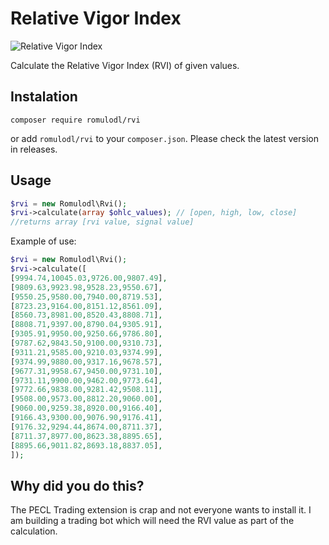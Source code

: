 # Relative Vigor Index

![Relative Vigor Index](https://github.com/romulodl/rvi/workflows/Relative%20Vigor%20Index/badge.svg)

Calculate the Relative Vigor Index (RVI) of given values.

## Instalation

```
composer require romulodl/rvi
```

or add `romulodl/rvi` to your `composer.json`. Please check the latest version in releases.

## Usage

```php
$rvi = new Romulodl\Rvi();
$rvi->calculate(array $ohlc_values); // [open, high, low, close]
//returns array [rvi value, signal value]
```

Example of use:
```php
$rvi = new Romulodl\Rvi();
$rvi->calculate([
[9994.74,10045.03,9726.00,9807.49],
[9809.63,9923.98,9528.23,9550.67],
[9550.25,9580.00,7940.00,8719.53],
[8723.23,9164.00,8151.12,8561.09],
[8560.73,8981.00,8520.43,8808.71],
[8808.71,9397.00,8790.04,9305.91],
[9305.91,9950.00,9250.66,9786.80],
[9787.62,9843.50,9100.00,9310.73],
[9311.21,9585.00,9210.03,9374.99],
[9374.99,9880.00,9317.16,9678.57],
[9677.31,9958.67,9450.00,9731.10],
[9731.11,9900.00,9462.00,9773.64],
[9772.66,9838.00,9281.42,9508.11],
[9508.00,9573.00,8812.20,9060.00],
[9060.00,9259.38,8920.00,9166.40],
[9166.43,9300.00,9076.90,9176.41],
[9176.32,9294.44,8674.00,8711.37],
[8711.37,8977.00,8623.38,8895.65],
[8895.66,9011.82,8693.18,8837.05],
]);
```

## Why did you do this?

The PECL Trading extension is crap and not everyone wants to install it.
I am building a trading bot which will need the RVI value as part of the calculation.
